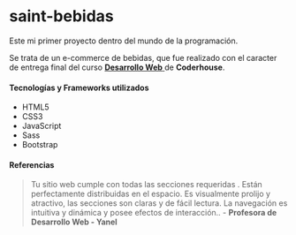 # saint-bebidas

Este mi primer proyecto dentro del mundo de la programación.

Se trata de un e-commerce de bebidas, que fue realizado con el caracter de entrega final del curso [**Desarrollo Web** ](http://https://plataforma.coderhouse.com/cursos/18215/desarrollo-web-online "**Desarrollo Web** ")de **Coderhouse**.

#### Tecnologías y Frameworks utilizados
- HTML5
- CSS3
- JavaScript
- Sass
- Bootstrap

#### Referencias

> Tu sitio web cumple con todas las secciones requeridas . Están perfectamente distribuidas en el espacio.
Es visualmente prolijo y atractivo, las secciones son claras y de fácil lectura. La navegación es intuitiva y dinámica y posee efectos de interacción.. - **Profesora de Desarrollo Web - Yanel**